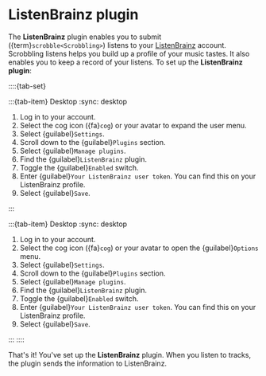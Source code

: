 # ListenBrainz plugin

The __ListenBrainz__ plugin enables you to submit ({term}`scrobble<Scrobbling>`) listens to your [ListenBrainz](https://listenbrainz.org) account. Scrobbling listens helps you build up a profile of your music tastes. It also enables you to keep a record of your listens. To set up the __ListenBrainz plugin__:

::::{tab-set}

:::{tab-item} Desktop
:sync: desktop

1. Log in to your account.
2. Select the cog icon ({fa}`cog`) or your avatar to expand the user menu.
3. Select {guilabel}`Settings`.
4. Scroll down to the {guilabel}`Plugins` section.
5. Select {guilabel}`Manage plugins`.
6. Find the {guilabel}`ListenBrainz` plugin.
7. Toggle the {guilabel}`Enabled` switch.
8. Enter {guilabel}`Your ListenBrainz user token`. You can find this on your ListenBrainz profile.
9. Select {guilabel}`Save`.

:::

:::{tab-item} Desktop
:sync: desktop

1. Log in to your account.
2. Select the cog icon ({fa}`cog`) or your avatar to open the {guilabel}`Options` menu.
3. Select {guilabel}`Settings`.
4. Scroll down to the {guilabel}`Plugins` section.
5. Select {guilabel}`Manage plugins`.
6. Find the {guilabel}`ListenBrainz` plugin.
7. Toggle the {guilabel}`Enabled` switch.
8. Enter {guilabel}`Your ListenBrainz user token`. You can find this on your ListenBrainz profile.
9. Select {guilabel}`Save`.

:::
::::

That's it! You've set up the __ListenBrainz__ plugin. When you listen to tracks, the plugin sends the information to ListenBrainz.
